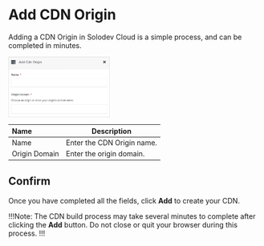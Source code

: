 # Add CDN Origin

Adding a CDN Origin in Solodev Cloud is a simple process, and can be completed in minutes.

<img src="../../../../../images/addcdnorigin.jpg" alt="addcdnorigin" style="width: 40%; display: block"></a>

**Name** | **Description** 
:--- | ---
Name | Enter the CDN Origin name.
Origin Domain | Enter the origin domain.

## Confirm

Once you have completed all the fields, click **Add** to create your CDN.

!!!Note:
The CDN build process may take several minutes to complete after clicking the **Add** button. Do not close or quit your browser during this process.
!!!
